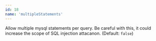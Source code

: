 ```yaml
---
id: 18
name: 'multipleStatements'
---
```

Allow multiple mysql statements per query. Be careful with this, it could increase the scope of SQL injection attacanon. (Default: `false`)